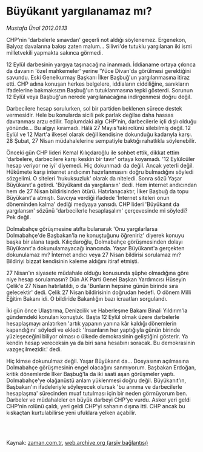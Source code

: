 # Büyükanıt yargılanamaz mı?

*Mustafa Ünal 2012.01.13*

<td class="columnist-detail">
<p>CHP'nin 'darbelerle sınavdan' geçerli not aldığı söylenemez. Ergenekon, Balyoz davalarına bakışı zaten malum... Silivri'de tutuklu yargılanan iki ismi milletvekili yapmakta sakınca görmedi.</p>
<p>
<div id="haberMetinDiv">
<p>12 Eylül darbesinin yargıya taşınacağına inanmadı. İddianame ortaya çıkınca da davanın 'özel mahkemeler' yerine 'Yüce Divan'da görülmesi gerektiğini savundu. Eski Genelkurmay Başkanı İlker Başbuğ'un yargılanmasına itiraz etti. CHP adına konuşan herkes belgelere, iddiaların ciddiliğine, sanıkların ifadelerine bakmaksızın Başbuğ'un tutuklanmasına tepki gösterdi. Sorunun 12 Eylül veya Başbuğ'un nerede yargılanacağına indirgenmesi doğru değil. 
<p>Darbecilere hesap sorulurken, sol bir partiden beklenen sürece destek vermesidir. Hele bu konularda sicili pek parlak değilse daha hassas davranması arzu edilir. Toplumdaki algı CHP'nin, darbecilerle içli dışlı olduğu yönünde... Bu algıyı kıramadı. Hâlâ 27 Mayıs'taki rolünü silebilmiş değil. 12 Eylül ve 12 Mart'a ilkesel olarak değil kendisine dokunduğu kadarıyla karşı. 28 Şubat, 27 Nisan müdahalelerine sempatiyle baktığı rahatlıkla söylenebilir.
<p>Önceki gün CHP lideri Kemal Kılıçdaroğlu ile sohbet ettik, dikkat ettim 'darbelere, darbecilere karşı keskin bir tavır' ortaya koyamadı. '12 Eylülcüler hesap veriyor ne iyi' diyemedi. Hiç dokunmadı da değil. Ancak yeterli değil. Hükümete karşı internet andıcının hazırlanmasını doğru bulmadığını söyledi sözgelimi. O siteleri 'hukuksuzluk' olarak da niteledi. Sonra sözü Yaşar Büyükanıt'a getirdi. 'Büyükanıt da yargılansın' dedi. Hem internet andıcından hem de 27 Nisan bildirisinden ötürü. Hatırlanacaktır, İlker Başbuğ da topu Büyükanıt'a atmıştı. Savcıya verdiği ifadede 'İnternet siteleri onun döneminden kalma' dediği medyaya yansıdı. CHP lideri 'Büyükanıt da yargılansın' sözünü 'darbecilerle hesaplaşalım' çerçevesinde mi söyledi? Pek değil.
<p>Dolmabahçe görüşmesine atıfta bulanarak 'Onu yargılarlarsa Dolmabahçe'de Başbakan'la ne konuştuğunu öğreniriz' diyerek konuyu başka bir alana taşıdı. Kılıçdaroğlu, Dolmabahçe görüşmesinden dolayı Büyükanıt'a dokunulamayacağı inancında. Yaşar Büyükanıt'a gerçekten dokunulamaz mı? İnternet andıcı veya 27 Nisan bildirisi sorulamaz mı? Bildiriyi bizzat kendisinin kaleme aldığını itiraf etmişti.
<p>27 Nisan'ın siyasete müdahale olduğu konusunda şüphe olmadığına göre niye hesap sorulamasın? Dün AK Parti Genel Başkan Yardımcısı Hüseyin Çelik'e 27 Nisan hatırlatıldı, o da 'Bunların hepsine günün birinde sıra gelecektir' dedi. Çelik 27 Nisan bildirisinin doğrudan hedefi. O dönem Milli Eğitim Bakanı idi. O bildiride Bakanlığın bazı icraatları sorgulandı.
<p>İki gün önce Ulaştırma, Denizcilik ve Haberleşme Bakanı Binali Yıldırım'la gündemdeki konuları konuştuk. Başta 12 Eylül olmak üzere darbelerle hesaplaşmayı anlatırken 'artık yapanın yanına kâr kaldığı dönemlerin kapandığını' söyledi ve ekledi: 'İnsanların her yaptığıyla günün birinde yüzleşeceğini biliyor olması o ülkede demokrasinin geliştiğini gösterir. Ya kendin hesap vereceksin ya da biri sana hesabını soracak. Bu demokrasinin vazgeçilmezidir.' dedi.
<p>Hiç kimse dokunulmaz değil. Yaşar Büyükanıt da... Dosyasının açılmasına Dolmabahçe görüşmesinin engel olacağını sanmıyorum. Başbakan Erdoğan, kritik dönemlerde İlker Başbuğ'la da iki saati aşan görüşmeler yaptı. Dolmabahçe'ye olağanüstü anlam yüklenmesi doğru değil. Büyükanıt'ın, Başbakan'ın ifadeleriyle söyleyecek olursak 'bu arınma ve darbecilerle hesaplaşma' sürecinden muaf tutulması için bir neden görmüyorum ben. Darbeler ve müdahaleler en büyük darbeyi CHP'ye vurdu. Asker yeri geldi CHP'nin rolünü çaldı, yeri geldi CHP'yi sahanın dışına itti. CHP ancak bu kıskaçtan kurtulabilirse yeni ufuklara yelken açabilir. </p></p></p></p></p></p></p></div>
</p>


<p><br>
		 </br></p></td>

Kaynak: [zaman.com.tr](http://zaman.com.tr/yazar.do?yazino=1228697), [web.archive.org (arşiv bağlantısı)](http://web.archive.org/web/20120124023323/http://www.zaman.com.tr:80/yazar.do?yazino=1228697)
